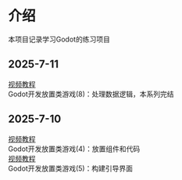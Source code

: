 # 介绍
本项目记录学习Godot的练习项目
## 2025-7-11
[视频教程](https://www.bilibili.com/video/BV1AEmyYxENB?spm_id_from=333.788.player.switch&vd_source=cec4af787ac4b582aa4bae17ac26d596)  
Godot开发放置类游戏(8)：处理数据逻辑，本系列完结
## 2025-7-10
[视频教程](https://www.bilibili.com/video/BV19vmgY1Evy?spm_id_from=333.788.videopod.sections&vd_source=cec4af787ac4b582aa4bae17ac26d596)  
Godot开发放置类游戏(4)：放置组件和代码  
[视频教程](https://www.bilibili.com/video/BV1VyS4YaEYm?spm_id_from=333.788.player.switch&vd_source=cec4af787ac4b582aa4bae17ac26d596)  
Godot开发放置类游戏(5)：构建引导界面
